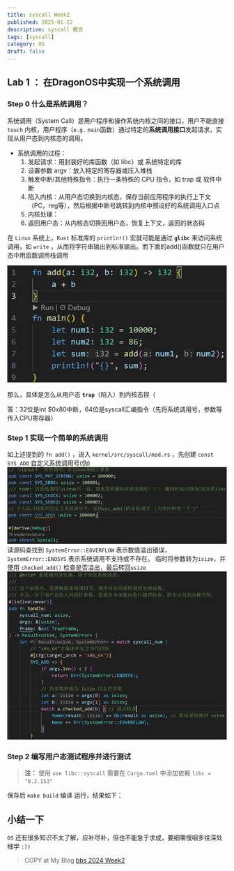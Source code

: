 ```yaml
---
title: syscall Week2
published: 2025-01-22
description: syscall 概念
tags: [syscall]
category: OS
draft: false
---
```


## Lab 1 ： 在DragonOS中实现一个系统调用

### Step 0 什么是系统调用？

系统调用（System Call）是用户程序和操作系统内核之间的接口，用户不能直接 `touch` 内核，用户程序（`e.g.` `main`函数）通过特定的**系统调用接口**发起请求，实现从用户态到内核态的调用。
- 系统调用的过程：
  1. 发起请求：用封装好的库函数（如 libc）或 系统特定的库
  2. 设置参数 argv：放入特定的寄存器或压入堆栈
  3. 触发中断/其他特殊指令：执行一条特殊的 CPU 指令，如 trap 或 软件中断
  4. 陷入内核：从用户态切换到内核态，保存当前应用程序的执行上下文（PC，reg等），然后根据中断号跳转到内核中预设好的系统调用入口点
  5. 内核处理：
  6. 返回用户态：从内核态切换回用户态，恢复上下文，返回的状态码

在 `Linux` 系统上，`Rust` 标准库的 `println!()` 宏就可能是通过 **`glibc`** 来访问系统调用，如 `write` ，从而将字符串输出到标准输出。而下面的add()函数就只在用户态中用函数调用栈调用

![|690x367, 75%](images/sys-add.png)

那么，具体是怎么从用户态 **`trap`**（陷入）到内核态捏（

答：32位是int $0x80中断，64位是syscall汇编指令（先将系统调用号，参数等传入CPU寄存器）

### Step 1 实现一个简单的系统调用
如上述提到的 `fn add()` ，进入 `kernel/src/syscall/mod.rs` ，先创建 `const SYS_ADD` 自定义系统调用号(伪)
![|690x241](images/sys.png)
读源码查找到 `SystemError::EOVERFLOW` 表示数值溢出错误，`SystemError::ENOSYS` 表示系统调用不支持或不存在。
临时将参数转为`isize`，并使用 `checked_add()` 检查是否溢出，最后转回`usize`
![|655x500](images/handle.png)

### Step 2 编写用户态测试程序并进行测试
>**注：** 使用 `use libc::syscall` 需要在 `Cargo.toml` 中添加依赖 `libc = "0.2.153"` 

保存后 `make build` 编译 运行，结果如下：

## 小结一下
`OS` 还有很多知识不太了解，应补尽补，但也不能急于求成，要细嚼慢咽多往深处细学 `:))`

> COPY at My Blog [bbs 2024 Week2](https://bbs.dragonos.org.cn/t/topic/477)